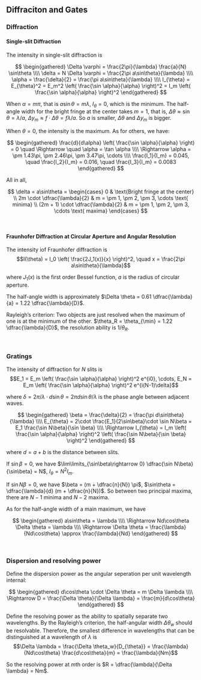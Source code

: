
## Diffraciton and Gates
### Diffraction
#### Single-slit Diffraction
The intensity in single-slit diffraction is 

$$
\begin{gathered}
  \Delta \varphi = \frac{2\pi}{\lambda} \frac{a}{N} \sin\theta \\\\
  \delta = N \Delta \varphi = \frac{2\pi a\sin\theta}{\lambda} \\\\
  \alpha = \frac{\delta}{2} = \frac{\pi a\sin\theta}{\lambda} \\\\
  I_{\theta} = E_{\theta}^2 = E_m^2 \left( \frac{\sin \alpha}{\alpha} \right)^2 = I_m \left( \frac{\sin \alpha}{\alpha} \right)^2
\end{gathered}
$$

When $\alpha = m\pi$, that is $a\sin\theta = m\lambda$, $I_{\theta} = 0$, which is the minimum. The half-angle width for the bright fringe at the center takes $m = 1$, that is, $\Delta \theta \approx \sin\theta = \lambda/a$, $\Delta y_m \approx f\cdot \Delta \theta = f\lambda/a$. So $a$ is smaller, $\Delta \theta$ and $\Delta y_m$ is bigger.

When $\theta = 0$, the intensity is the maximum. As for others, we have:

$$
\begin{gathered}
  \frac{d}{d\alpha} \left( \frac{\sin \alpha}{\alpha} \right) = 0 
  \quad \Rightarrow \quad \alpha = \tan \alpha \\\\
  \Rightarrow \alpha = \pm 1.43\pi, \pm 2.46\pi, \pm 3.47\pi, \cdots \\\\
  \frac{I_1}{I_m} = 0.045, \quad \frac{I_2}{I_m} = 0.016, \quad \frac{I_3}{I_m} = 0.0083
\end{gathered}
$$

All in all,

$$
\delta = a\sin\theta = \begin{cases}
  0 & \text{Bright fringe at the center} \\
  2m \cdot \dfrac{\lambda}{2} & m = \pm 1, \pm 2, \pm 3, \cdots \text{ minima} \\
  (2m + 1) \cdot \dfrac{\lambda}{2} & m = \pm 1, \pm 2, \pm 3, \cdots \text{ maxima}
\end{cases}
$$



<br>

#### Fraunhofer Diffraction at Circular Aperture and Angular Resolution
The intensity iof Fraunhofer diffraction is $$I(\theta) = I_0 \left( \frac{2J_1(x)}{x} \right)^2, \quad x = \frac{2\pi a\sin\theta}{\lambda}$$

where $J_1(x)$ is the first order Bessel function, $a$ is the radius of circular aperture.

The half-angle width is approximately $\Delta \theta = 0.61 \dfrac{\lambda}{a} = 1.22 \dfrac{\lambda}{D}$.

Rayleigh’s criterion: Two objects are just resolved when the maximum of one is at the minimum of the other. $\theta_R = \theta_{\min} = 1.22 \dfrac{\lambda}{D}$, the resolution ability is $1/\theta_R$.








<br>

### Gratings
The intensity of diffraction for $N$ slits is $$E_1 = E_m \left( \frac{\sin \alpha}{\alpha} \right)^2 e^{i0}, \cdots, E_N = E_m \left( \frac{\sin \alpha}{\alpha} \right)^2 e^{i(N-1)\delta}$$

where $\delta = 2\pi/\lambda \cdot d\sin\theta = 2\pi d\sin\theta/\lambda$ is the phase angle between adjacent waves.

$$
\begin{gathered}
  \beta = \frac{\delta}{2} = \frac{\pi d\sin\theta}{\lambda} \\\\
  E_{\theta} = 2\cdot \frac{E_1}{2\sin\beta}\cdot \sin N\beta = E_1 \frac{\sin N\beta}{\sin \beta} \\\\
  \Rightarrow I_{\theta} = I_m \left( \frac{\sin \alpha}{\alpha} \right)^2 \left( \frac{\sin N\beta}{\sin \beta} \right)^2
\end{gathered}
$$

where $d = a + b$ is the distance between slits.

If $\sin\beta = 0$, we have $\lim\limits_{\sin\beta\rightarrow 0} \dfrac{\sin N\beta}{\sin\beta} = N$, $I_{\theta} = N^2 I_m$.

If $\sin N\beta = 0$, we have $\beta = (m + \dfrac{n}{N}) \pi$, $\sin\theta = \dfrac{\lambda}{d} (m + \dfrac{n}{N})$. So between two principal maxima, there are $N-1$ minima and $N-2$ maxima.

As for the half-angle width of a main maximum, we have 

$$
\begin{gathered}
  a\sin\theta = \lambda \\\\
  \Rightarrow Nd\cos\theta \Delta \theta = \lambda \\\\
  \Rightarrow \Delta \theta = \frac{\lambda}{Nd\cos\theta} \approx \frac{\lambda}{Nd}
\end{gathered}
$$








<br>

### Dispersion and resolving power
Define the dispersion power as the angular seperation per unit wavelength internal:

$$
\begin{gathered}
  d\cos\theta \cdot \Delta \theta = m \Delta \lambda \\\\
  \Rightarrow D = \frac{\Delta \theta}{\Delta \lambda} = \frac{m}{d\cos\theta}
\end{gathered}
$$

Define the resolving power as the ability to spatially separate two wavelengths. By the Rayleigh’s criterion, the half-angular width $\Delta \theta_w$ should be resolvable. Therefore, the smallest difference in wavelengths that can be distinguished at a wavelength of $\lambda$ is $$\Delta \lambda = \frac{\Delta \theta_w}{D_{\theta}} = \frac{\lambda}{Nd\cos\theta} \frac{d\cos\theta}{m} = \frac{\lambda}{Nm}$$

So the resolving power at $m$th order is $R = \dfrac{\lambda}{\Delta \lambda} = Nm$.



